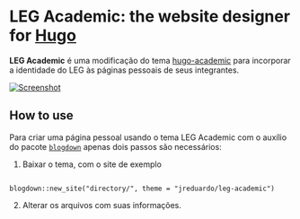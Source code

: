 # LEG Academic: the website designer for [Hugo](https://gohugo.io)

**LEG Academic** é uma modificação do tema
[hugo-academic](https://github.com/gcushen/hugo-academic/) para
incorporar a identidade do LEG às páginas pessoais de seus integrantes.

[![Screenshot](https://raw.githubusercontent.com/jreduardo/leg-academic/master/drawing.png)](https://github.com/jreduardo/leg-academic/)

## How to use

Para criar uma página pessoal usando o tema LEG Academic com o auxílio
do pacote [`blogdown`](https://bookdown.org/yihui/blogdown/) apenas dois
passos são necessários:

1. Baixar o tema, com o site de exemplo

```{r}

blogdown::new_site("directory/", theme = "jreduardo/leg-academic")

```

2. Alterar os arquivos com suas informações.
